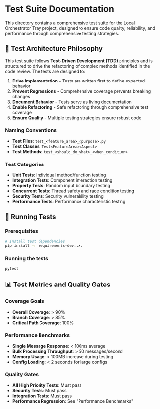 # Test Suite Documentation

This directory contains a comprehensive test suite for the Local Orchestrator Tray project, designed to ensure code quality, reliability, and performance through comprehensive testing strategies.

## 🎯 Test Architecture Philosophy

This test suite follows **Test-Driven Development (TDD)** principles and is structured to drive the refactoring of complex methods identified in the code review. The tests are designed to:

1. **Drive Implementation** - Tests are written first to define expected behavior
2. **Prevent Regressions** - Comprehensive coverage prevents breaking changes
3. **Document Behavior** - Tests serve as living documentation
4. **Enable Refactoring** - Safe refactoring through comprehensive test coverage
5. **Ensure Quality** - Multiple testing strategies ensure robust code

### Naming Conventions
- **Test Files**: `test_<feature_area>_<purpose>.py`
- **Test Classes**: `Test<FeatureArea><Aspect>`
- **Test Methods**: `test_<should_do_what>_<when_condition>`

### Test Categories
- **Unit Tests**: Individual method/function testing
- **Integration Tests**: Component interaction testing
- **Property Tests**: Random input boundary testing
- **Concurrent Tests**: Thread safety and race condition testing
- **Security Tests**: Security vulnerability testing
- **Performance Tests**: Performance characteristic testing

## 🔧 Running Tests

### Prerequisites
```bash
# Install test dependencies
pip install -r requirements-dev.txt
```

### Running the tests

```bash
pytest
```

## 📊 Test Metrics and Quality Gates

### Coverage Goals
- **Overall Coverage**: > 90%
- **Branch Coverage**: > 85%
- **Critical Path Coverage**: 100%

### Performance Benchmarks
- **Single Message Response**: < 100ms average
- **Bulk Processing Throughput**: > 50 messages/second
- **Memory Usage**: < 100MB increase during testing
- **Config Loading**: < 2 seconds for large configs

### Quality Gates
- **All High Priority Tests**: Must pass
- **Security Tests**: Must pass
- **Integration Tests**: Must pass
- **Performance Regression**: See "Performance Benchmarks"
